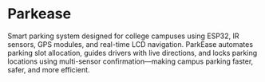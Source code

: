# Parkease
Smart parking system designed for college campuses using ESP32, IR sensors, GPS modules, and real-time LCD navigation. ParkEase automates parking slot allocation, guides drivers with live directions, and locks parking locations using multi-sensor confirmation—making campus parking faster, safer, and more efficient.
